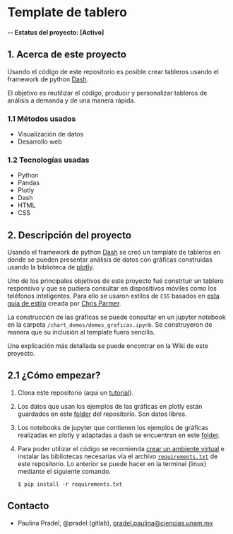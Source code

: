 # Template de tablero

#### -- Estatus del proyecto: [Activo]

## 1. Acerca de este proyecto
Usando el código de este repositorio es posible crear tableros usando 
el framework de python [Dash](https://dash.plot.ly/).

El objetivo es reutilizar el código, producir y personalizar tableros 
de análisis a demanda y de una manera rápida.

### 1.1 Métodos usados
* Visualización de datos
* Desarrollo web

### 1.2 Tecnologías usadas
* Python
* Pandas
* Plotly
* Dash
* HTML
* CSS

## 2. Descripción del proyecto

Usando el framework de python [Dash](https://dash.plotly.com/) se creó un template de tableros en donde se pueden 
presentar análisis de datos con gráficas construidas usando la biblioteca de [plotly](https://plotly.com/python/).

Uno de los principales objetivos de este proyecto fué constrtuir un tablero responsivo y que se pudiera consultar 
en dispositivos móviles como los teléfonos inteligentes. Para ello se usaron estilos de ```CSS``` basados en [esta guía 
de estilo](https://codepen.io/chriddyp/pen/bWLwgP) creada por [Chris Parmer](https://github.com/chriddyp).

La construcción de las gráficas se puede consultar en un jupyter notebook en la carpeta ```/chart_demos/demos_graficas.ipynb```.
Se construyeron de manera que su inclusión al template fuera sencilla.

Una explicación más detallada se puede encontrar en la Wiki de este proyecto.

## 2.1 ¿Cómo empezar?

1. Clona este repositorio (aquí un [tutorial](https://help.github.com/articles/cloning-a-repository/)).

2. Los datos que usan los ejemplos de las gráficas en plotly están guardados en este [folder](https://gitlab.ccd.conacyt.mx/analisis/template_tableros/tree/develop/chart_demos/data) 
del repositorio. Son datos libres.
    
3. Los notebooks de jupyter que contienen los ejemplos de gráficas realizadas en 
 plotly y adaptadas a dash se encuentran en este [folder](https://gitlab.ccd.conacyt.mx/analisis/template_tableros/tree/develop/chart_demos).

4. Para poder utilizar el código se recomienda [crear un ambiente virtual](https://vitux.com/install-python3-on-ubuntu-and-set-up-a-virtual-programming-environment/) e 
instalar las bibliotecas necesarias vía el archivo [```requirements.txt```](https://gitlab.ccd.conacyt.mx/analisis/template_tableros) de este repositorio. 
Lo anterior se puede hacer en la terminal (linux) mediante el siguiente comando.

    ```$ pip install -r requirements.txt```

## Contacto

- Paulina Pradel, @pradel (gitlab), pradel.paulina@ciencias.unam.mx